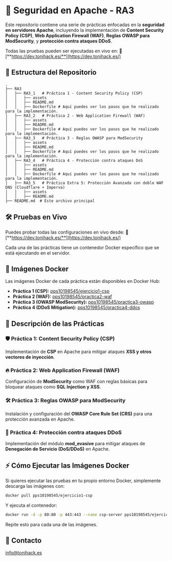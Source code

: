 # 🚀 Seguridad en Apache - RA3

Este repositorio contiene una serie de prácticas enfocadas en la **seguridad en servidores Apache**, incluyendo la implementación de **Content Security Policy (CSP)**, **Web Application Firewall (WAF)**, **Reglas OWASP para ModSecurity**, y **protección contra ataques DDoS**.

Todas las pruebas pueden ser ejecutadas en vivo en: 🔗 [**https://dev.tonihack.es/**](https://dev.tonihack.es/)

## 📂 Estructura del Repositorio

```
.
├── RA3
│   ├── RA3_1   # Práctica 1 - Content Security Policy (CSP)
│   │   ├── assets
│   │   ├── README.md
│   │   ├── Dockerfile # Aquí puedes ver los pasos que he realizado para la implementación.
│   ├── RA3_2   # Práctica 2 - Web Application Firewall (WAF)
│   │   ├── assets
│   │   ├── README.md
│   │   ├── Dockerfile # Aquí puedes ver los pasos que he realizado para la implementación.
│   ├── RA3_3   # Práctica 3 - Reglas OWASP para ModSecurity
│   │   ├── assets
│   │   ├── README.md
│   │   ├── Dockerfile # Aquí puedes ver los pasos que he realizado para la implementación.
│   ├── RA3_4   # Práctica 4 - Protección contra ataques DoS
│   │   ├── assets
│   │   ├── README.md
│   │   ├── Dockerfile # Aquí puedes ver los pasos que he realizado para la implementación.
│   ├── RA3_5   # Práctica Extra 5: Protección Avanzada con doble WAF DNS (Cloudflare + Imperva)
│   │   ├── assets
│   │   ├── README.md
├── README.md  # Este archivo principal
```

## 🛠️ Pruebas en Vivo

Puedes probar todas las configuraciones en vivo desde: 🔗 [**https://dev.tonihack.es/**](https://dev.tonihack.es/)

Cada una de las prácticas tiene un contenedor Docker específico que se está ejecutando en el servidor.

## 🐳 Imágenes Docker

Las imágenes Docker de cada práctica están disponibles en Docker Hub:

- **Práctica 1 (CSP):** [pps10198545/ejercicio1-csp](https://hub.docker.com/r/pps10198545/ejercicio1-csp)
- **Práctica 2 (WAF):** [pps10198545/practica2-waf](https://hub.docker.com/r/pps10198545/practica2-waf)
- **Práctica 3 (OWASP ModSecurity):** [pps10198545/practica3-owasp](https://hub.docker.com/r/pps10198545/practica3-owasp)
- **Práctica 4 (DDoS Mitigation):** [pps10198545/practica4-ddos](https://hub.docker.com/r/pps10198545/practica4-ddos)

## 📖 Descripción de las Prácticas

### 🛡️ **Práctica 1: Content Security Policy (CSP)**

Implementación de **CSP** en Apache para mitigar ataques **XSS y otros vectores de inyección**.

### 🔥 **Práctica 2: Web Application Firewall (WAF)**

Configuración de **ModSecurity** como WAF con reglas básicas para bloquear ataques como **SQL Injection y XSS**.

### 🛠️ **Práctica 3: Reglas OWASP para ModSecurity**

Instalación y configuración del **OWASP Core Rule Set (CRS)** para una protección avanzada en Apache.

### 🚀 **Práctica 4: Protección contra ataques DDoS**

Implementación del módulo **mod\_evasive** para mitigar ataques de **Denegación de Servicio (DoS/DDoS)** en Apache.

## ⚡ Cómo Ejecutar las Imágenes Docker

Si quieres ejecutar las pruebas en tu propio entorno Docker, simplemente descarga las imágenes con:

```bash
docker pull pps10198545/ejercicio1-csp
```

Y ejecuta el contenedor:

```bash
docker run -d -p 80:80 -p 443:443 --name csp-server pps10198545/ejercicio1-csp
```

Repite esto para cada una de las imágenes.

## 📢 Contacto

info@tonihack.es

